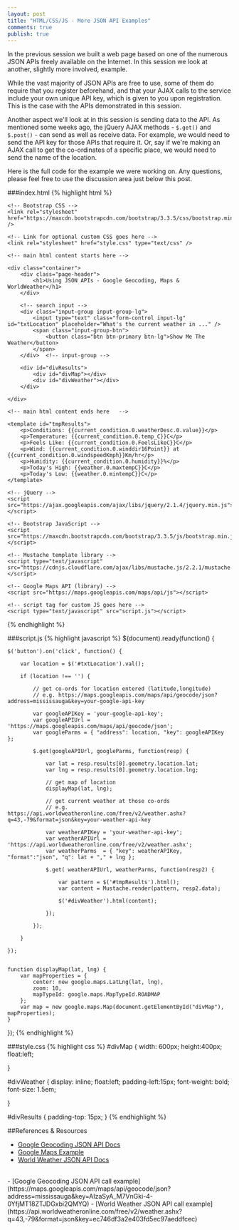 ```yaml
---
layout: post
title: "HTML/CSS/JS - More JSON API Examples"
comments: true
publish: true
---
```


In the previous session we built a web page based on one of the numerous JSON APIs freely available on the Internet. In this session we look at another, slightly more involved, example. 

While the vast majority of JSON APIs are free to use, some of them do require that you register beforehand, and that your AJAX calls to the service include your own unique API key, which is given to you upon registration. This is the case with the APIs demonstrated in this session.

Another aspect we'll look at in this session is sending data to the API. As mentioned some weeks ago, the jQuery AJAX methods - `$.get()` and `$.post()` - can send as well as receive data. For example, we would need to send the API key for those APIs that require it. Or, say if we're making an AJAX call to get the co-ordinates of a specific place, we would need to send the name of the location.

Here is the full code for the example we were working on. Any questions, please feel free to use the discussion area just below this post.


###index.html
{% highlight html %}
<!doctype html>
<html>

<head>
    <meta name="viewport" content="width=device-width, initial-scale=1">
    <title>Using JSON APIs</title>

    <!-- Bootstrap CSS -->
    <link rel="stylesheet" href="https://maxcdn.bootstrapcdn.com/bootstrap/3.3.5/css/bootstrap.min.css" />

    <!-- Link for optional custom CSS goes here -->
    <link rel="stylesheet" href="style.css" type="text/css" />

</head>

<body>

    <!-- main html content starts here -->

    <div class="container">
        <div class="page-header">
            <h1>Using JSON APIs - Google Geocoding, Maps & WorldWeather</h1>
        </div>

        <!-- search input -->
        <div class="input-group input-group-lg">
            <input type="text" class="form-control input-lg" id="txtLocation" placeholder="What's the current weather in ..." />
            <span class="input-group-btn">
                <button class="btn btn-primary btn-lg">Show Me The Weather</button>
            </span>
        </div>  <!-- input-group --> 

        <div id="divResults">
            <div id="divMap"></div>
            <div id="divWeather"></div>
        </div>

    </div>

    <!-- main html content ends here   -->

    <template id="tmpResults">
        <p>Conditions: {{current_condition.0.weatherDesc.0.value}}</p>
        <p>Temperature: {{current_condition.0.temp_C}}C</p>
        <p>Feels Like: {{current_condition.0.FeelsLikeC}}C</p>
        <p>Wind: {{current_condition.0.winddir16Point}} at {{current_condition.0.windspeedKmph}}Km/hr</p>
        <p>Humidity: {{current_condition.0.humidity}}%</p>
        <p>Today's High: {{weather.0.maxtempC}}C</p>
        <p>Today's Low: {{weather.0.mintempC}}C</p>
    </template>

    <!-- jQuery -->
    <script src="https://ajax.googleapis.com/ajax/libs/jquery/2.1.4/jquery.min.js"></script>

    <!-- Bootstrap JavaScript -->
    <script src="https://maxcdn.bootstrapcdn.com/bootstrap/3.3.5/js/bootstrap.min.js"></script>

    <!-- Mustache template library -->
    <script type="text/javascript" src="https://cdnjs.cloudflare.com/ajax/libs/mustache.js/2.2.1/mustache.min.js"></script>

    <!-- Google Maps API (library) -->
    <script src="https://maps.googleapis.com/maps/api/js"></script>

    <!-- script tag for custom JS goes here -->
    <script type="text/javascript" src="script.js"></script>

</body>

</html>
{% endhighlight %}


###script.js
{% highlight javascript %}
$(document).ready(function() {

    $('button').on('click', function() {

        var location = $('#txtLocation').val();
        
        if (location !== '') {

            // get co-ords for location entered (latitude,longitude)
            // e.g. https://maps.googleapis.com/maps/api/geocode/json?address=mississauga&key=your-google-api-key

            var googleAPIKey = 'your-google-api-key';
            var googleAPIUrl = 'https://maps.googleapis.com/maps/api/geocode/json';
            var googleParms = { "address": location, "key": googleAPIKey };

            $.get(googleAPIUrl, googleParms, function(resp) {

                var lat = resp.results[0].geometry.location.lat;
                var lng = resp.results[0].geometry.location.lng;

                // get map of location
                displayMap(lat, lng);

                // get current weather at those co-ords
                // e.g. https://api.worldweatheronline.com/free/v2/weather.ashx?q=43,-79&format=json&key=your-weather-api-key
                
                var weatherAPIKey = 'your-weather-api-key';
                var weatherAPIUrl = 'https://api.worldweatheronline.com/free/v2/weather.ashx';
                var weatherParms  = { "key": weatherAPIKey, "format":"json", "q": lat + "," + lng };
                
                $.get( weatherAPIUrl, weatherParms, function(resp2) {
                    
                    var pattern = $('#tmpResults').html();
                    var content = Mustache.render(pattern, resp2.data);
                    
                    $('#divWeather').html(content);
                    
                });

            });
            
        }

    });


    function displayMap(lat, lng) {
        var mapProperties = {
            center: new google.maps.LatLng(lat, lng),
            zoom: 10,
            mapTypeId: google.maps.MapTypeId.ROADMAP
        };
        var map = new google.maps.Map(document.getElementById("divMap"), mapProperties);
    }


});
{% endhighlight %}

###style.css
{% highlight css %}
#divMap {
    width: 600px;
    height:400px;
    float:left;
    
}

#divWeather {
    display: inline;
    float:left;
    padding-left:15px;
    font-weight: bold;
    font-size: 1.5em;
    
}

#divResults {
    padding-top: 15px;
}
{% endhighlight %}

##References &amp; Resources

- [Google Geocoding JSON API Docs](https://developers.google.com/maps/documentation/geocoding/intro)
- [Google Maps Example](http://www.w3schools.com/googleapi/google_maps_basic.asp)
- [World Weather JSON API Docs](https://developer.worldweatheronline.com/page/explorer-free)
<br/>
- [Google Geocoding JSON API call example](https://maps.googleapis.com/maps/api/geocode/json?address=mississauga&key=AIzaSyA_M7VnGki-4-0YfjMT18ZTJDGxbi2QMYQ)
- [World Weather JSON API call example](https://api.worldweatheronline.com/free/v2/weather.ashx?q=43,-79&format=json&key=ec746df3a2e403fd5ec97aeddfcec)

